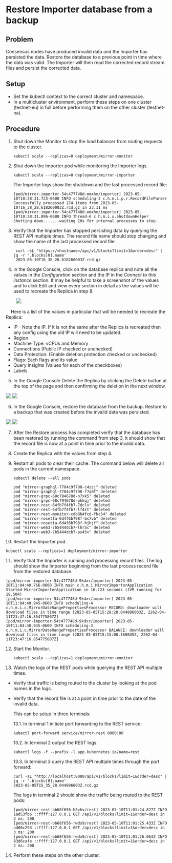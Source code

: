 # Restore Importer database from a backup

## Problem

Consensus nodes have produced invalid data and the Importer has persisted the data. Restore the database to a previous point in time where the data was valid. The Importer will then read the corrected record stream files and persist the corrected data.

## Setup

- Set the kubectl context to the correct cluster and namespace.
- In a multicluster environment, perform these steps on one cluster (testnet-eu) in full before performing them on the other cluster (testnet-na).

## Procedure

1. Shut down the Monitor to stop the load balancer from routing requests to the cluster.

   ```shell
   kubectl scale --replicas=0 deployment/mirror-monitor
   ```

2. Shut down the Importer pod while monitoring the Importer logs.

   ```shell
   kubectl scale --replicas=0 deployment/mirror-importer
   ```

   The Importer logs show the shutdown and the last processed record file:

   ```shell
   [pod/mirror-importer-54c477748d-mmxhm/importer] 2023-05-10T10:38:31.723-0600 INFO scheduling-3 c.h.m.i.p.r.RecordFileParser Successfully processed 174 items from 2023-05-10T16_38_28.618260003Z.rcd.gz in 23.11 ms
   [pod/mirror-importer-54c477748d-mmxhm/importer] 2023-05-10T10:38:31.896-0600 INFO Thread-6 c.h.m.i.u.ShutdownHelper Shutting down.......waiting 10s for internal processes to stop.
   ```

3. Verify that the Importer has stopped persisting data by querying the REST API multiple times. The record file name should stop changing and show the name of the last processed record file:

   ```shell
    curl -sL "https://<hostname>/api/v1/blocks?limit=1&order=desc" | jq -r '.blocks[0].name'
    2023-05-10T16_38_28.618260003Z.rcd.gz
   ```

4. In the Google Console, click on the database replica and note all the values in the <i>Configuration</i> section and the IP in the <i>Connect to this instance</i> section. It may be helpful to take a screenshot of the values and to click Edit and view every section in detail as the values will be used to recreate the Replica in step 8.

&nbsp;&nbsp;&nbsp;&nbsp;&nbsp;&nbsp;&nbsp;&nbsp;[<img src="replicaConfig.png"/>](replicaConfig.png "Google Cloud Replica Config")

&nbsp;&nbsp;&nbsp;&nbsp;Here is a list of the values in particular that will be needed to recreate the Replica:

- IP - Note the IP. If it is not the same after the Replica is recreated then any config using the old IP will need to be updated.
- Region
- Machine Type: vCPUs and Memory
- Connections (Public IP checked or unchecked)
- Data Protection: (Enable deletion protection checked or unchecked)
- Flags: Each flags and its value
- Query Insights (Values for each of the checkboxes)
- Labels

5. In the Google Console Delete the Replica by clicking the Delete button at the top of the page and then confirming the deletion in the next window.

[<img src="deleteReplica1.png"/>](deleteReplica1.png "Google Cloud Replica Delete part 1")
[<img src="deleteReplica2.png"/>](deleteReplica2.png "Google Cloud Replica Delete part 2")

6. In the Google Console, restore the database from the backup. Restore to a backup that was created before the invalid data was persisted.

[<img src="backup1.png"/>](backup1.png "Google Cloud Backups")
[<img src="backup2.png"/>](backup2.png "Restore from Backup")

7. After the Restore process has completed verify that the database has been restored by running the command from step 3, it should show that the record file is now at a point in time prior to the invalid data.

8. Create the Replica with the values from step 4.

9. Restart all pods to clear their cache. The command below will delete all pods in the current namespace.

   ```shell
   kubectl delete --all pods

   pod "mirror-graphql-7784c9f798-c4zzj" deleted
   pod "mirror-graphql-7784c9f798-f7q8f" deleted
   pod "mirror-grpc-68c794678d-n7xk5" deleted
   pod "mirror-grpc-68c794678d-pkkqj" deleted
   pod "mirror-rest-64fb7f4fb7-7dclv" deleted
   pod "mirror-rest-64fb7f4fb7-lf4st" deleted
   pod "mirror-rest-monitor-cdb8b4fcd-fkc54" deleted
   pod "mirror-rosetta-6d4f6b798f-bs7vb" deleted
   pod "mirror-rosetta-6d4f6b798f-hjhjf" deleted
   pod "mirror-web3-7b5444dcb7-lhr5c" deleted
   pod "mirror-web3-7b5444dcb7-ps45v" deleted
   ```

10. Restart the Importer pod.

```shell
kubectl scale --replicas=1 deployment/mirror-importer
```

11. Verify that the Importer is running and processing record files. The log should show the Importer beginning from the last process record file from the restored database.

```shell
[pod/mirror-importer-54c477748d-9kdxr/importer] 2023-05-10T11:04:40.766-0600 INFO main c.h.m.i.MirrorImporterApplication Started MirrorImporterApplication in 16.723 seconds (JVM running for 18.504)
[pod/mirror-importer-54c477748d-9kdxr/importer] 2023-05-10T11:04:40.945-0600 INFO scheduling-4 c.h.m.i.c.MirrorDateRangePropertiesProcessor RECORD: downloader will download files in time range (2023-05-05T15:28:28.044896003Z, 2262-04-11T23:47:16.854775807Z]
[pod/mirror-importer-54c477748d-9kdxr/importer] 2023-05-10T11:04:40.945-0600 INFO scheduling-3 c.h.m.i.c.MirrorDateRangePropertiesProcessor BALANCE: downloader will download files in time range (2023-05-05T15:15:00.168045Z, 2262-04-11T23:47:16.854775807Z]
```

12. Start the Monitor.

    ```shell
    kubectl scale --replicas=1 deployment/mirror-monitor
    ```

13. Watch the logs of the REST pods while querying the REST API multiple times.

- Verify that traffic is being routed to the cluster by looking at the pod names in the logs.
- Verify that the record file is at a point in time prior to the date of the invalid data.

  This can be setup in three terminals:

  13.1. In terminal 1 initiate port forwarding to the REST service:

  ```shell
  kubectl port-forward service/mirror-rest 8080:80
  ```

  13.2. In terminal 2 output the REST logs:

  ```shell
  kubectl logs -f --prefix -l app.kubernetes.io/name=rest
  ```

  13.3. In terminal 3 query the REST API multiple times through the port forward:

  ```shell
  curl -sL "http://localhost:8080/api/v1/blocks?limit=1&order=desc" | jq -r '.blocks[0].name'
  2023-05-05T15_35_28.044896003Z.rcd.gz
  ```

  The logs in terminal 2 should show the traffic being routed to the REST pods:

  ```shell
  [pod/mirror-rest-bb68f656-h8vhv/rest] 2023-05-10T11:01:24.827Z INFO 1ad53fb6 ::ffff:127.0.0.1 GET /api/v1/blocks?limit=1&order=desc in 3 ms: 200
  [pod/mirror-rest-bb68f656-rwdx9/rest] 2023-05-10T11:01:25.433Z INFO ad06c293 ::ffff:127.0.0.1 GET /api/v1/blocks?limit=1&order=desc in 3 ms: 200
  [pod/mirror-rest-bb68f656-rwdx9/rest] 2023-05-10T11:01:26.063Z INFO 83d6cafe ::ffff:127.0.0.1 GET /api/v1/blocks?limit=1&order=desc in 2 ms: 200
  ```

14. Perform these steps on the other cluster.
